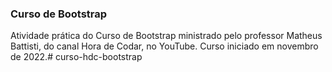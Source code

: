 ### Curso de Bootstrap
Atividade prática do Curso de Bootstrap ministrado pelo professor Matheus Battisti, do canal Hora de Codar, no YouTube. Curso iniciado em novembro de 2022.# curso-hdc-bootstrap
